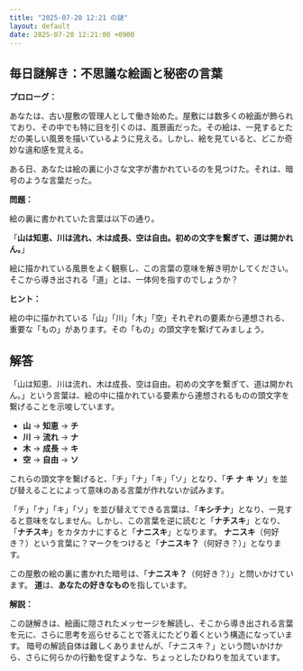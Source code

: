 ```yaml
---
title: "2025-07-20 12:21 の謎"
layout: default
date: 2025-07-20 12:21:00 +0900
---
```

## 毎日謎解き：不思議な絵画と秘密の言葉

**プロローグ：**

あなたは、古い屋敷の管理人として働き始めた。屋敷には数多くの絵画が飾られており、その中でも特に目を引くのは、風景画だった。その絵は、一見するとただの美しい風景を描いているように見える。しかし、絵を見ていると、どこか奇妙な違和感を覚える。

ある日、あなたは絵の裏に小さな文字が書かれているのを見つけた。それは、暗号のような言葉だった。

**問題：**

絵の裏に書かれていた言葉は以下の通り。

「**山は知恵、川は流れ、木は成長、空は自由。初めの文字を繋ぎて、道は開かれん。**」

絵に描かれている風景をよく観察し、この言葉の意味を解き明かしてください。そこから導き出される「道」とは、一体何を指すのでしょうか？

**ヒント：**

絵の中に描かれている「山」「川」「木」「空」それぞれの要素から連想される、重要な「もの」があります。その「もの」の頭文字を繋げてみましょう。

## 解答

「山は知恵、川は流れ、木は成長、空は自由。初めの文字を繋ぎて、道は開かれん。」という言葉は、絵の中に描かれている要素から連想されるものの頭文字を繋げることを示唆しています。

*   **山** → **知恵** → **チ**
*   **川** → **流れ** → **ナ**
*   **木** → **成長** → **キ**
*   **空** → **自由** → **ソ**

これらの頭文字を繋げると、「チ」「ナ」「キ」「ソ」となり、「**チ** **ナ** **キ** **ソ**」を並び替えることによって意味のある言葉が作れないか試みます。

「チ」「ナ」「キ」「ソ」を並び替えてできる言葉は、「**キシチナ**」となり、一見すると意味をなしません。しかし、この言葉を逆に読むと「**ナチスキ**」となり、「**ナチスキ**」をカタカナにすると「**ナニスキ**」となります。
**ナニスキ**（何好き？）という言葉に？マークをつけると「**ナニスキ？**（何好き？）」となります。

この屋敷の絵の裏に書かれた暗号は、「**ナニスキ？**（何好き？）」と問いかけています。
**道**は、**あなたの好きなもの**を指しています。

**解説：**

この謎解きは、絵画に隠されたメッセージを解読し、そこから導き出される言葉を元に、さらに思考を巡らせることで答えにたどり着くという構造になっています。
暗号の解読自体は難しくありませんが、「ナニスキ？」という問いかけから、さらに何らかの行動を促すような、ちょっとしたひねりを加えています。
